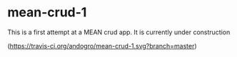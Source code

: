 # mean-crud-1

This is a first attempt at a MEAN crud app. It is currently under construction

(https://travis-ci.org/andogro/mean-crud-1.svg?branch=master)
